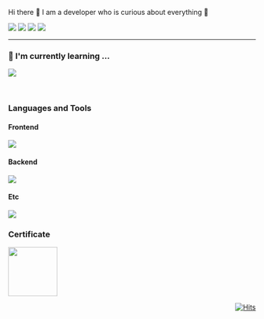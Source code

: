 <div align="left">
     <p>Hi there 👋 I am a developer who is curious about everything 🚀</p>
     <span>
          <a href="mailto:yskwon0619@gmail.com" target="_blank"><img src="https://img.shields.io/badge/GMAIL-EA4335?logo=Gmail&logoColor=white"/></a>
          <a href="https://www.linkedin.com/in/yongsu-kwon" target="_blank"><img src="https://img.shields.io/badge/LINKEDIN-0A66C2?logo=Linkedin&logoColor=white"/></a>
          <a href="https://ditto-dev.tistory.com" target="_blank"><img src="https://img.shields.io/badge/-TECHBLOG-EA4335?logo=tistory&logoColor=white&link=https://ditto-dev.tistory.com"/></a>
          <a href="https://docs.google.com/document/d/e/2PACX-1vSssG50XnqXTEBetSQBQ-mIeDexC7ahnViIor2uTAPUx4MJVwXervNgYe-T2LpTys0WlDmoC-WcRXtA/pub">
               <img src="https://img.shields.io/badge/RESUME-%231976D2.svg?logo=googledocs&logoColor=white&link=https://docs.google.com/document/d/e/2PACX-1vSssG50XnqXTEBetSQBQ-mIeDexC7ahnViIor2uTAPUx4MJVwXervNgYe-T2LpTys0WlDmoC-WcRXtA/pub"/>
          </a>
     </span>
</div>
<hr>
<div>
     <h3>🌱  I'm currently learning ...</h4>
     <p>
          <img src="https://skillicons.dev/icons?i=mysql,go,redis,aws" />
     </p>
</div>
<br/>
<div>
     <h3>Languages and Tools</h3>
     <div>
          <h4>Frontend</h4>
          <p>
              <img src="https://skillicons.dev/icons?i=scss,javascript,typescript,vue,nuxt" />
          </p>
     </div>
     <div>
          <h4>Backend</h4>
          <p>
              <img src="https://skillicons.dev/icons?i=java,spring,python,docker,hibernate" />
          </p>
     </div>   
     <div>
          <h4>Etc</h4>
          <p>
              <img src="https://skillicons.dev/icons?i=git,github" />
          </p>
     </div>
</div>

<div>
     <h3>Certificate</h3>
          <p>
              <img width="100" src="https://images.credly.com/size/110x110/images/0e284c3f-5164-4b21-8660-0d84737941bc/image.png" />
          </p>
     </div>
</div>

<div align="right">

   [![Hits](https://hits.seeyoufarm.com/api/count/incr/badge.svg?url=https%3A%2F%2Fgithub.com%2FDevFrog92&count_bg=%2379C83D&title_bg=%23555555&icon=&icon_color=%23E7E7E7&title=hits&edge_flat=false)](https://hits.seeyoufarm.com)
   
</div>
